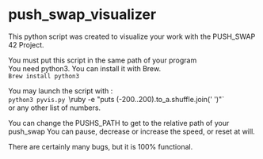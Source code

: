 # push_swap_visualizer
This python script was created to visualize your work with the PUSH_SWAP
42 Project.

You must put this script in the same path of your program\
You need python3.
You can install it with Brew.\
`Brew install python3`

You may launch the script with : \
`python3 pyvis.py `\ruby -e "puts (-200..200).to_a.shuffle.join(' ')"\` \
or any other list of numbers.

You can change the PUSHS_PATH to get to the relative path of your push_swap
You can pause, decrease or increase the speed, or reset at will.

There are certainly many bugs, but it is 100% functional.
